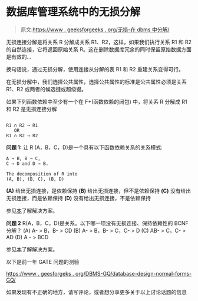 # 数据库管理系统中的无损分解

> 原文:[https://www . geeksforgeeks . org/无损-在 dbms 中分解/](https://www.geeksforgeeks.org/lossless-decomposition-in-dbms/)

无损连接分解是将关系 R 分解成关系 R1、R2，这样，如果我们执行关系 R1 和 R2 的自然连接，它将返回原始关系 R。这在删除数据库冗余的同时保留原始数据方面是有效的…

换句话说，通过无损分解，使用连接从分解的表 R1 和 R2 重建关系变得可行。

在无损分解中，我们选择公共属性，选择公共属性的标准是公共属性必须是关系 R1、R2 或两者的候选键或超级键。

如果下列函数依赖中至少有一个在 F+(函数依赖的闭包)
中，将关系 R 分解成 R1 和 R2 是无损连接分解

```

R1 ∩ R2 → R1
   OR
R1 ∩ R2 → R2
```

**问题 1:**
让 R (A，B，C，D)是一个具有以下函数依赖关系的关系模式:

```
A → B, B → C,
C → D and D → B. 

The decomposition of R into 
(A, B), (B, C), (B, D)
```

**(A)** 给出无损连接，是依赖保持
**(B)** 给出无损连接，但不是依赖保持
**(C)** 没有给出无损连接，而是依赖保持
**(D)** 没有给出无损连接，不是依赖保持

参见[本](https://www.geeksforgeeks.org/gate-gate-it-2008-question-59/)了解解决方案。

**问题 2**
R(A，B，C，D)是关系。以下哪一项没有无损连接、保持依赖性的 BCNF 分解？
(A) A- > B，B- > CD
(B) A- > B，B- > C，C- > D
(C) AB- > C，C- > AD
(D) A - > BCD

参见[本](https://www.geeksforgeeks.org/gate-gate-cs-2001-question-48/)了解解决方案。

以下是前一年 GATE 问题的测验

[https://www . geesforgeks . org/DBMS-GQ/database-design-normal-forms-GQ/](https://www.geeksforgeeks.org/dbms-gq/database-design-normal-forms-gq/)

如果发现有不正确的地方，请写评论，或者想分享更多关于以上讨论话题的信息